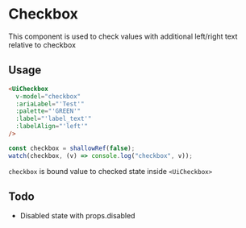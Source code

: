 # Checkbox

This component is used to check values with additional left/right text relative to checkbox

## Usage

```html
<UiCheckbox
  v-model="checkbox"
  :ariaLabel="'Test'"
  :palette="'GREEN'"
  :label="'label_text'"
  :labelAlign="'left'"
/>
```

```typescript
const checkbox = shallowRef(false);
watch(checkbox, (v) => console.log("checkbox", v));
```

`checkbox` is bound value to checked state inside `<UiCheckbox>`

## Todo

- Disabled state with props.disabled
